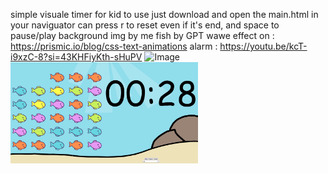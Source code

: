 simple visuale timer for kid
to use just download and open the main.html in  your naviguator
can press r to reset even if it's end, and space to pause/play
background img by me
fish  by GPT
wawe effect on : https://prismic.io/blog/css-text-animations
alarm : https://youtu.be/kcT-i9xzC-8?si=43KHFiyKth-sHuPV
<img width="1866" height="1009" alt="Image" src="https://github.com/user-attachments/assets/05e38b83-eb42-42a3-b7a0-d1093b720929" />
<img src="https://raw.githubusercontent.com/heterhum/visual_timer/main/demo/secondimg.png" alt="second" width="300">
